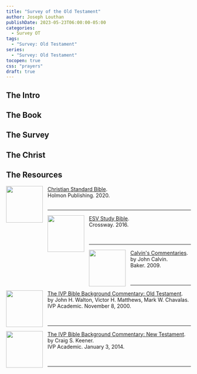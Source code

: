 ```yaml
---
title: "Survey of the Old Testament"
author: Joseph Louthan
publishDate: 2023-05-23T06:00:00-05:00
categories:
  - Survey OT
tags:
  - "Survey: Old Testament"
series:
  - "Survey: Old Testament"
tocopen: true
css: "prayers"
draft: true
---
```

## The Intro

<div style="page-break-after: always;"></div>

## The Book

<div style="page-break-after: always;"></div>

## The Survey


## The Christ

## The Resources

[<img src="https://images-na.ssl-images-amazon.com/images/I/91DXb+atXsL.jpg" align="left" width="100" style="padding-right: 10px" />Christian Standard Bible](https://amzn.to/3FbGqbM).  
Holmon Publishing. 2020.  
&nbsp;

___

[<img src="https://images-na.ssl-images-amazon.com/images/I/41nNWgurO3L._SX394_BO1,204,203,200_.jpg" align="left" width="100" style="padding-right: 10px" />ESV Study Bible](https://amzn.to/3FbGs38).  
Crossway. 2016.

&nbsp;

___

[<img src="https://images-na.ssl-images-amazon.com/images/I/41mjq2lbVJL._SX330_BO1,204,203,200_.jpg" align="left" width="100" style="padding-right: 10px" />Calvin's Commentaries](https://www.olivetree.com/store/product.php?productid=17517).  
by John Calvin.  
Baker. 2009.

&nbsp;

___

[<img src="https://images-na.ssl-images-amazon.com/images/I/81zVfwcJuEL.jpg" align="left" width="100" style="padding-right: 10px" />The IVP Bible Background Commentary: Old Testament](https://www.amazon.com/gp/product/0830814191/ref=ppx_yo_dt_b_search_asin_title?ie=UTF8&psc=1).  
by John H. Walton, Victor H. Matthews, Mark W. Chavalas.  
IVP Academic. November 8, 2000.

&nbsp;

___

[<img src="https://images-na.ssl-images-amazon.com/images/I/81a-Z-PCV0L.jpg" align="left" width="100" style="padding-right: 10px" />The IVP Bible Background Commentary: New Testament](https://www.amazon.com/gp/product/0830824782/ref=ppx_yo_dt_b_search_asin_title?ie=UTF8&psc=1).  
by Craig S. Keener.  
IVP Academic. January 3, 2014.

&nbsp;

___

